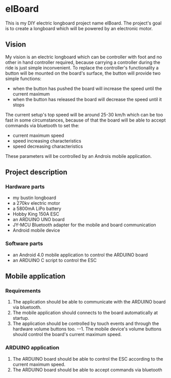 # elBoard

This is my DIY electric longboard project name elBoard. The project's goal is to create a longboard which will be powered by an electronic motor.

## Vision

My vision is an electric longboard which can be controller with foot and no other in hand controller required, because carrying a controller during the ride is just simple inconvenient.
To replace the controller's functionality a button will be mounted on the board's surface, the button will provide two simple functions:

* when the button has pushed the board will increase the speed until the current maximum
* when the button has released the board will decrease the speed until it stops

The current setup's top speed will be around 25-30 km/h which can be too fast in some circumstances, because of that the board will be able to accept commands via bluetooth to set the:

* current maximum speed
* speed increasing characteristics
* speed decreasing characteristics

These parameters will be controlled by an Androis mobile application.

## Project description

### Hardware parts

* my bustin longboard
* a 270kv electric motor
* a 5800mA LiPo battery
* Hobby King 150A ESC
* an ARDUINO UNO board
* JY-MCU Bluetooth adapter for the mobile and board communication
* Android mobile device

### Software parts

* an Android 4.0 mobile application to control the ARDUINO board
* an ARDUINO C script to control the ESC

## Mobile application

### Requirements

1. The application should be able to communicate with the ARDUINO board via bluetooth.
2. The mobile application should connects to the board automatically at startup.
3. The application should be controlled by touch events and through the hardware volume buttons too.
--1. The mobile device's volume buttons should control the board's current maximum speed.

### ARDUINO application

1. The ARDUINO board should be able to control the ESC according to the current maximum speed.
2. The ARDUINO board should be able to accept commands via bluetooth
